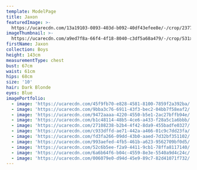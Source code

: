 ```yaml
---
template: ModelPage
title: Jaxon
featuredImage: >-
  https://ucarecdn.com/13a19103-0893-403d-b092-40df43efee8e/-/crop/2377x1119/0,0/-/preview/
imageThumbnail: >-
  https://ucarecdn.com/a9ed7f8a-66f4-4f18-8040-c3df5a68a479/-/crop/531x733/668,513/-/preview/
firstName: Jaxon
collection: Boys
height: 143cm
measurementType: chest
bust: 67cm
waist: 61cm
hips: 68cm
size: '10'
hair: Dark Blonde
eyes: Blue
imagePortfolio:
  - image: 'https://ucarecdn.com/45f9fb70-e828-4581-8100-7859f2a392ba/'
  - image: 'https://ucarecdn.com/9bba3c76-6911-43f3-bec2-04bb7f58eaf2/'
  - image: 'https://ucarecdn.com/9472aaaa-4220-4550-b5e1-2ac27bffb94e/'
  - image: 'https://ucarecdn.com/b1c48114-48b5-4ce6-a433-f28a5c1a6bbb/'
  - image: 'https://ucarecdn.com/27108238-b2b4-4f42-8da9-455badfe0327/'
  - image: 'https://ucarecdn.com/c933dffd-ae71-442a-a466-01c9c7dd23fa/'
  - image: 'https://ucarecdn.com/fd3fa266-09dd-43b0-aaed-7d32bf351102/'
  - image: 'https://ucarecdn.com/993aefed-4fb5-461b-a623-9562709bf0d5/'
  - image: 'https://ucarecdn.com/52c6b5ee-f2a9-4411-9cb1-78ffa8117140/'
  - image: 'https://ucarecdn.com/6a6b64f6-b04c-4559-8e3e-5540a9d4c24c/'
  - image: 'https://ucarecdn.com/006079e0-d94d-45e9-89c7-82d41071f732/'
---
```


